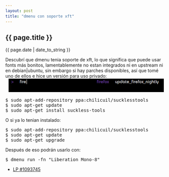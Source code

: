 ```yaml
---
layout: post
title: "dmenu con soporte xft"
---
```


## {{ page.title }}
<p class="date">{{ page.date | date_to_string }}</p>

<div class="p">Descubrí que dmenu tenia soporte de xft, lo que significa que puede usar fonts más bonitos, lamentablemente no estan integrados ni en upstream ni en debian|ubuntu, sin embargo si hay parches disponibles, así que tomé uno de ellos e hice un versión para uso privado:
</div>

<div style="text-align: center;" id="img">
    <img src="/assets/img/65.jpg">
</div>

<pre class="sh_sh">
$ sudo apt-add-repository ppa:chilicuil/sucklesstools
$ sudo apt-get update
$ sudo apt-get install suckless-tools 
</pre>

<div class="p">O si ya lo tenian instalado:
</div>

<pre class="sh_sh">
$ sudo apt-add-repository ppa:chilicuil/sucklesstools
$ sudo apt-get update
$ sudo apt-get upgrade
</pre>

<div class="p">Después de eso podrán usarlo con:
</div>

<pre class="sh_sh">
$ dmenu_run -fn "Liberation Mono-8"
</pre>

  <ul>
    <li><a href="https://bugs.launchpad.net/ubuntu/+source/suckless-tools/+bug/1093745">LP #1093745</a></li>
  </ul>
